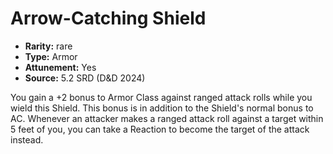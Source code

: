 
# Arrow-Catching Shield

* **Rarity:** rare
* **Type:** Armor
* **Attunement:** Yes
* **Source:** 5.2 SRD (D&D 2024)


You gain a +2 bonus to Armor Class against ranged attack rolls while you wield this Shield. This bonus is in addition to the Shield's normal bonus to AC. Whenever an attacker makes a ranged attack roll against a target within 5 feet of you, you can take a Reaction to become the target of the attack instead.
